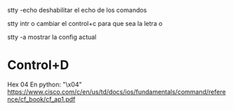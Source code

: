 stty -echo
deshabilitar el echo de los comandos


stty intr o
cambiar el control+c para que sea la letra o


stty -a
mostrar la config actual


# Control+D
Hex 04
En python: "\x04"
https://www.cisco.com/c/en/us/td/docs/ios/fundamentals/command/reference/cf_book/cf_ap1.pdf
